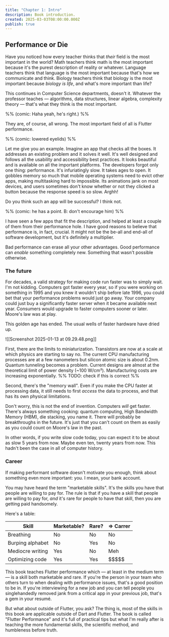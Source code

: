 ```yaml
---
title: "Chapter 1: Intro"
description: Book introduction.
created: 2025-03-03T08:00:00.000Z
publish: true
---
```


## Performance or Die

 Have you noticed how every teacher thinks that *their* field is the most important in the world? Math teachers think math is the most important because it's the purest description of reality or whatever. Language teachers think that language is the most important because that's how we communicate and think. Biology teachers think that biology is the most important because _biology is life_, and what's more important than life?

This continues in Computer Science departments, doesn't it. Whatever the professor teaches — algorithms, data structures, linear algebra, complexity theory — that's what they think is the most important. 

%% (comic: Haha yeah, he's right.) %%

They are, of course, all wrong. The most important field of all is Flutter performance.

%% (comic: lowered eyelids) %%

Let me give you an example. Imagine an app that checks all the boxes. It addresses an existing problem and it solves it well. It's well designed and follows all the usability and accessibility best practices. It looks beautiful and is available on all the important platforms. The developers forgot only one thing: performance. It's infuriatingly slow. It takes ages to open. It gobbles memory so much that mobile operating systems need to evict other apps, making multitasking hard to impossible. Its animations jank on most devices, and users sometimes don't know whether or not they clicked a button because the response speed is so slow. Arghh!

Do you think such an app will be successful? I think not.

%% (comic: he has a point. B: don't encourage him) %%

I have seen a few apps that fit the description, and helped at least a couple of them from their performance hole. I have good reasons to believe that performance is, in fact, crucial. It might not be the be-all and end-all of software development, but it's definitely a multiplier.

Bad performance can erase all your other advantages. Good performance can _enable_ something completely new. Something that wasn't possible otherwise.

### The future

For decades, a valid strategy for making code run faster was to simply wait. I'm not kidding. Computers got faster every year, so if you were working on something in 1995 and you knew it wouldn't ship before late 1996, you could bet that your performance problems would just go away. Your company could just buy a significantly faster server when it became available next year. Consumers would upgrade to faster computers sooner or later. Moore's law was at play.

This golden age has ended. The usual wells of faster hardware have dried up. 

![[Screenshot 2025-01-13 at 09.29.48.png]]

First, there are the limits to miniaturization. Transistors are now at a scale at which physics are starting to say no. The current CPU manufacturing processes are at a few nanometers but silicon atomic size is about 0.2nm. Quantum tunneling becomes a problem. Current designs are almost at the theoretical limit of power density (~100 W/cm²). Manufacturing costs are increasing exponentially. %% TODO: check if this is correct %%

Second, there's the "memory wall". Even if you make the CPU faster at processing data, it still needs to first _access_ the data to process, and that has its own physical limitations.

Don't worry, this is not the end of invention. Computers _will_ get faster. There's always something cooking: quantum computing, High Bandwidth Memory (HBM), die stacking, you name it. There will probably be breakthroughs in the future. It's just that you can't count on them as easily as you could count on Moore's law in the past.

In other words, if you write slow code today, you can expect it to be about as slow 5 years from now. Maybe even ten, twenty years from now. This hadn't been the case in all of computer history.

### Career

If making performant software doesn't motivate you enough, think about something even more important: you. I mean, your bank account.

You may have heard the term "marketable skills". It's the skills you have that people are willing to pay for. The rule is that if you have a skill that people are willing to pay for, *and* it's rare for people to have that skill, then you are getting paid handsomely.

Here's a table:

| Skill | Marketable? | Rare? | => Carrer |
| --- | --- | --- | --- |
| Breathing | No | No | No |
| Burping alphabet | No | Yes | No |
| Mediocre writing | Yes | No | Meh |
| Optimizing code | Yes | Yes | \$\$\$\$\$ |

This book teaches Flutter performance which — at least in the medium term — is a skill both marketable and rare. If you're the person in your team who others turn to when dealing with performance issues, that's a good position to be in. If you're interviewing for a new job and you can tell people you singlehandedly removed jank from a critical app in your previous job, that's a gem in your resumé.

But what about outside of Flutter, you ask? The thing is, most of the skills in this book are applicable outside of Dart and Flutter. The book is called "Flutter Performance" and it's full of practical tips but what I'm really after is teaching the more fundamental skills, the scientific method, and humbleness before truth.



